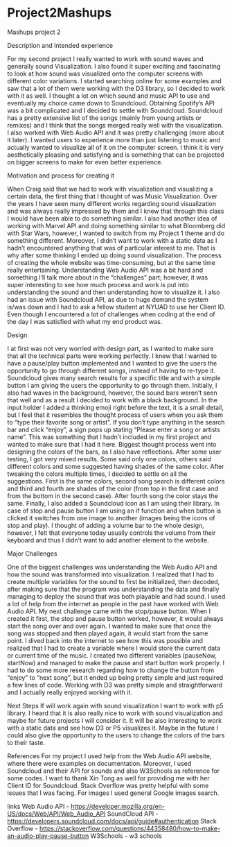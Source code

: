 # Project2Mashups
Mashups project 2

Description and Intended experience

For my second project I really wanted to work with sound waves and generally sound Visualization. I also found it super exciting and fascinating to look at how sound was visualized onto the computer screens with different color variations. I started searching online for some examples and saw that a lot of them were working with the D3 library, so I decided to work with it as well. I thought a lot on which sound and music API to use and eventually my choice came down to Soundcloud. Obtaining Spotify’s API was a bit complicated and I decided to settle with Soundcloud. Soundcloud has a pretty extensive list of the songs (mainly from young artists or remixes) and I think that the songs merged really well with the visualization. I also worked with Web Audio API and it was pretty challenging (more about it later). I wanted users to experience more than just listening to music and actually wanted to visualize all of it on the computer screen. I think it is very aesthetically pleasing and satisfying and is something that can be projected on bigger screens to make for even better experience.

Motivation and process for creating it

When Craig said that we had to work with visualization and visualizing a certain data, the first thing that I thought of was Music Visualization. Over the years I have seen many different works regarding sound visualization and was always really impressed by them and I knew that through this class I would have been able to do something similar. I also had another idea of working with Marvel API and doing something similar to what Bloomberg did with Star Wars, however, I wanted to switch from my Project 1 theme and do something different. Moreover, I didn’t want to work with a static data as I hadn’t encountered anything that was of particular interest to me. That is why after some thinking I ended up doing sound visualization. The process of creating the whole website was time-consuming, but at the same time really entertaining. Understanding Web Audio API was a bit hard and something I’ll talk more about in the “challenges” part; however, it was super interesting to see how much process and work is put into understanding the sound and then understanding how to visualize it. I also had an issue with Soundcloud API, as due to huge demand the system is/was down and I had to ask a fellow student at NYUAD to use her Client ID. Even though I encountered a lot of challenges when coding at the end of the day I was satisfied with what my end product was.

Design

I at first was not very worried with design part, as I wanted to make sure that all the technical parts were working perfectly. I knew that I wanted to have a pause/play button implemented and I wanted to give the users the opportunity to go through different songs, instead of having to re-type it. Soundcloud gives many search results for a specific title and with a simple button I am giving the users the opportunity to go through them. Initially, I also had waves in the background, however, the sound bars weren’t seen that well and as a result I decided to work with a black background. In the input holder I added a thinking emoji right before the text, it is a small detail, but I feel that it resembles the thought process of users when you ask them to “type their favorite song or artist”. If you don’t type anything in the search bar and click “enjoy”, a sign pops up stating “Please enter a song or artists name”. This was something that I hadn’t included in my first project and wanted to make sure that I had it here. Biggest thought process went into designing the colors of the bars, as I also have reflections. After some user testing, I got very mixed results. Some said only one colors, others said different colors and some suggested having shades of the same color. After tweaking the colors multiple times, I decided to settle on all the suggestions. First is the same colors, second song search is different colors and third and fourth are shades of the color (from top in the first case and from the bottom in the second case). After fourth song the color stays the same. Finally, I also added a Soundcloud icon as I am using their library. In case of stop and pause button I am using an if function and when button is clicked it switches from one image to another (images being the icons of stop and play). I thought of adding a volume bar to the whole design, however, I felt that everyone today usually controls the volume from their keyboard and thus I didn’t want to add another element to the website.

Major Challenges

One of the biggest challenges was understanding the Web Audio API and how the sound was transformed into visualization. I realized that I had to create multiple variables for the sound to first be initialized, then decoded, after making sure that the program was understanding the data and finally managing to deploy the sound that was both playable and had sound. I used a lot of help from the internet as people in the past have worked with Web Audio API. My next challenge came with the stop/pause button. When I created it first, the stop and pause button worked, however, it would always start the song over and over again. I wanted to make sure that once the song was stopped and then played again, it would start from the same point. I dived back into the internet to see how this was possible and realized that I had to create a variable where I would store the current data or current time of the music. I created two different variables (pauseNow, startNow) and managed to make the pause and start button work properly. I had to do some more research regarding how to change the button from “enjoy” to “next song”, but it ended up being pretty simple and just required a few lines of code. Working with D3 was pretty simple and straightforward and I actually really enjoyed working with it.

Next Steps
If will work again with sound visualization I want to work with p5 library. I heard that it is also really nice to work with sound visualization and maybe for future projects I will consider it. It will be also interesting to work with a static data and see how D3 or P5 visualizes it. Maybe in the future I could also give the opportunity to the users to change the colors of the bars to their taste.

References
For my project I used help from the Web Audio API website, where there were examples on documentation. Moreover, I used Soundcloud and their API for sounds and also W3Schools as reference for some codes. I want to thank Xin Tong as well for providing me with her Client ID for Soundcloud. Stack Overflow was pretty helpful with some issues that I was facing. For images I used general Google images search.

links
Web Audio API - https://developer.mozilla.org/en-US/docs/Web/API/Web_Audio_API 
SoundCloud API - https://developers.soundcloud.com/docs/api/guide#authentication
Stack Overflow - https://stackoverflow.com/questions/44358480/how-to-make-an-audio-play-pause-button
W3Schools - w3 schools
